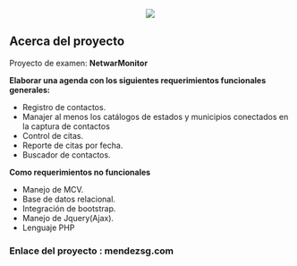 <p align="center"><img src="https://cdn0.talenteca.com/company-images/TK_COMPANY_LOGO-2015_09_02_08_27_22-53310923766020298532.png"></p>

## Acerca del proyecto

Proyecto de examen: **NetwarMonitor**

**Elaborar una agenda con los siguientes requerimientos funcionales generales:**
- Registro de contactos.
- Manajer al menos los catálogos de estados y municipios conectados en la captura de contactos
- Control de citas.
- Reporte de citas por fecha.
- Buscador de contactos.

**Como requerimientos no funcionales**

- Manejo de MCV.
- Base de datos relacional.
- Integración de bootstrap.
- Manejo de Jquery(Ajax).
- Lenguaje PHP


### Enlace del proyecto : mendezsg.com


